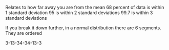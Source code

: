 Relates to how far away you are from the mean
68 percent of data is within 1 standard deviation
95 is within 2 standard deviations
99.7 is within 3 standard deviations


If you break it down further, in a normal distribution there are 6 segments. They are ordered

3-13-34-34-13-3